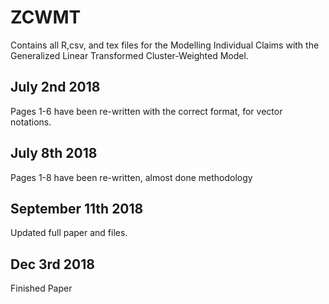 # ZCWMT

Contains all R,csv, and tex files for the Modelling Individual Claims with the Generalized Linear Transformed Cluster-Weighted Model. 

## July 2nd 2018

Pages 1-6 have been re-written with the correct format, for vector notations. 

## July 8th 2018

Pages 1-8 have been re-written, almost done methodology

## September 11th 2018

Updated full paper and files. 

## Dec 3rd 2018

Finished Paper

